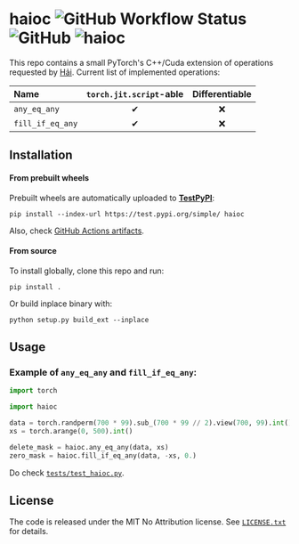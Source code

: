 haioc ![GitHub Workflow Status](https://img.shields.io/github/actions/workflow/status/inspiros/haioc/build_wheels.yml) ![GitHub](https://img.shields.io/github/license/inspiros/haioc) ![haioc](https://img.shields.io/badge/%C4%91mm-h%E1%BB%8Dc%20v%E1%BB%ABa%20th%C3%B4i-red)
======

This repo contains a small PyTorch's C++/Cuda extension of operations requested by [Hải](https://github.com/hocdot).
Current list of implemented operations:

| Name             | `torch.jit.script`-able | Differentiable |
|:-----------------|:-----------------------:|:--------------:|
| `any_eq_any`     |            ✔            |       ❌        |
| `fill_if_eq_any` |            ✔            |       ❌        |

## Installation

#### From prebuilt wheels

Prebuilt wheels are automatically uploaded to [**TestPyPI**](https://test.pypi.org/project/haioc):

```
pip install --index-url https://test.pypi.org/simple/ haioc
```

Also, check [GitHub Actions artifacts](https://github.com/inspiros/haioc/actions).

#### From source

To install globally, clone this repo and run:

```
pip install .
```

Or build inplace binary with:

```
python setup.py build_ext --inplace
```

## Usage

### Example of `any_eq_any` and `fill_if_eq_any`:

```python
import torch

import haioc

data = torch.randperm(700 * 99).sub_(700 * 99 // 2).view(700, 99).int()
xs = torch.arange(0, 500).int()

delete_mask = haioc.any_eq_any(data, xs)
zero_mask = haioc.fill_if_eq_any(data, -xs, 0.)
```

Do check [`tests/test_haioc.py`](tests/test_haioc.py).

## License

The code is released under the MIT No Attribution license. See [`LICENSE.txt`](LICENSE.txt) for details.
